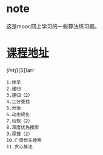 ﻿# note 
 这是mooc网上学习的一些算法练习题。
# [课程地址](https://www.icourse163.org/course/PKU-1001894005)
*(int(*)[5])arr

    1.枚举
    2.递归
    3.递归（2）
    4.二分查找
    5.分治
    6.动态规化
    7.动规（2）
    8.深度优先搜索
    9.深搜（2）
    10.广度优先搜索
    11.贪心算法
    
